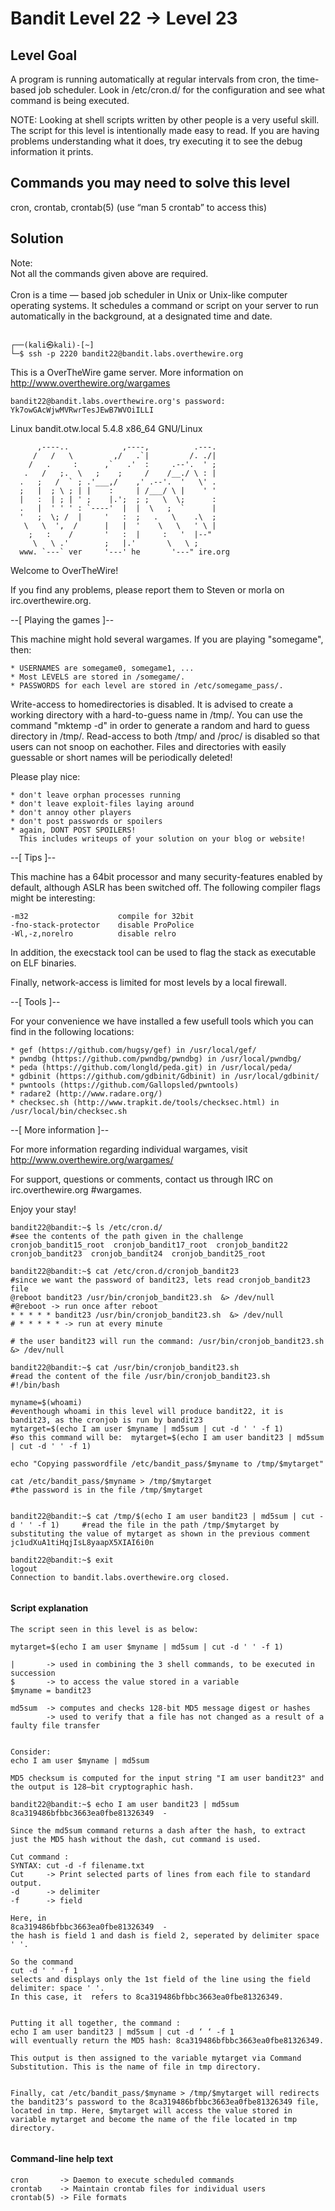 # Bandit Level 22 → Level 23

## Level Goal
A program is running automatically at regular intervals from cron, the time-based job scheduler. Look in /etc/cron.d/ for the configuration and see what command is being executed.

NOTE: Looking at shell scripts written by other people is a very useful skill. The script for this level is intentionally made easy to read. If you are having problems understanding what it does, try executing it to see the debug information it prints.

## Commands you may need to solve this level
cron, crontab, crontab(5) (use “man 5 crontab” to access this)

## Solution
Note:<br/>
Not all the commands given above are required.<br/>
<br/>
Cron is a time — based job scheduler in Unix or Unix-like computer operating systems. It schedules a command or script on your server to run automatically in the background, at a designated time and date.<br/>

```
                                                                                                                                                            
┌──(kali㉿kali)-[~]
└─$ ssh -p 2220 bandit22@bandit.labs.overthewire.org
```

This is a OverTheWire game server. More information on http://www.overthewire.org/wargames

```
bandit22@bandit.labs.overthewire.org's password: Yk7owGAcWjwMVRwrTesJEwB7WVOiILLI 
```

Linux bandit.otw.local 5.4.8 x86_64 GNU/Linux

```
      ,----..            ,----,          .---.
     /   /   \         ,/   .`|         /. ./|
    /   .     :      ,`   .'  :     .--'.  ' ;
   .   /   ;.  \   ;    ;     /    /__./ \ : |
  .   ;   /  ` ; .'___,/    ,' .--'.  '   \' .
  ;   |  ; \ ; | |    :     | /___/ \ |    ' '
  |   :  | ; | ' ;    |.';  ; ;   \  \;      :
  .   |  ' ' ' : `----'  |  |  \   ;  `      |
  '   ;  \; /  |     '   :  ;   .   \    .\  ;
   \   \  ',  /      |   |  '    \   \   ' \ |
    ;   :    /       '   :  |     :   '  |--"
     \   \ .'        ;   |.'       \   \ ;
  www. `---` ver     '---' he       '---" ire.org

```
Welcome to OverTheWire!

If you find any problems, please report them to Steven or morla on
irc.overthewire.org.

--[ Playing the games ]--

  This machine might hold several wargames.
  If you are playing "somegame", then:

    * USERNAMES are somegame0, somegame1, ...
    * Most LEVELS are stored in /somegame/.
    * PASSWORDS for each level are stored in /etc/somegame_pass/.

  Write-access to homedirectories is disabled. It is advised to create a
  working directory with a hard-to-guess name in /tmp/.  You can use the
  command "mktemp -d" in order to generate a random and hard to guess
  directory in /tmp/.  Read-access to both /tmp/ and /proc/ is disabled
  so that users can not snoop on eachother. Files and directories with
  easily guessable or short names will be periodically deleted!

  Please play nice:

    * don't leave orphan processes running
    * don't leave exploit-files laying around
    * don't annoy other players
    * don't post passwords or spoilers
    * again, DONT POST SPOILERS!
      This includes writeups of your solution on your blog or website!

--[ Tips ]--

  This machine has a 64bit processor and many security-features enabled
  by default, although ASLR has been switched off.  The following
  compiler flags might be interesting:

    -m32                    compile for 32bit
    -fno-stack-protector    disable ProPolice
    -Wl,-z,norelro          disable relro

  In addition, the execstack tool can be used to flag the stack as
  executable on ELF binaries.

  Finally, network-access is limited for most levels by a local
  firewall.

--[ Tools ]--

 For your convenience we have installed a few usefull tools which you can find
 in the following locations:

    * gef (https://github.com/hugsy/gef) in /usr/local/gef/
    * pwndbg (https://github.com/pwndbg/pwndbg) in /usr/local/pwndbg/
    * peda (https://github.com/longld/peda.git) in /usr/local/peda/
    * gdbinit (https://github.com/gdbinit/Gdbinit) in /usr/local/gdbinit/
    * pwntools (https://github.com/Gallopsled/pwntools)
    * radare2 (http://www.radare.org/)
    * checksec.sh (http://www.trapkit.de/tools/checksec.html) in /usr/local/bin/checksec.sh

--[ More information ]--

  For more information regarding individual wargames, visit
  http://www.overthewire.org/wargames/

  For support, questions or comments, contact us through IRC on
  irc.overthewire.org #wargames.

  Enjoy your stay!

```
bandit22@bandit:~$ ls /etc/cron.d/                                       #see the contents of the path given in the challenge
cronjob_bandit15_root  cronjob_bandit17_root  cronjob_bandit22  cronjob_bandit23  cronjob_bandit24  cronjob_bandit25_root

bandit22@bandit:~$ cat /etc/cron.d/cronjob_bandit23                      #since we want the password of bandit23, lets read cronjob_bandit23 file
@reboot bandit23 /usr/bin/cronjob_bandit23.sh  &> /dev/null              #@reboot -> run once after reboot
* * * * * bandit23 /usr/bin/cronjob_bandit23.sh  &> /dev/null            # * * * * * -> run at every minute
                                                                         # the user bandit23 will run the command: /usr/bin/cronjob_bandit23.sh &> /dev/null

bandit22@bandit:~$ cat /usr/bin/cronjob_bandit23.sh                      #read the content of the file /usr/bin/cronjob_bandit23.sh
#!/bin/bash

myname=$(whoami)                                                         #eventhough whoami in this level will produce bandit22, it is bandit23, as the cronjob is run by bandit23
mytarget=$(echo I am user $myname | md5sum | cut -d ' ' -f 1)            #so this command will be:  mytarget=$(echo I am user bandit23 | md5sum | cut -d ' ' -f 1)

echo "Copying passwordfile /etc/bandit_pass/$myname to /tmp/$mytarget"

cat /etc/bandit_pass/$myname > /tmp/$mytarget                            #the password is in the file /tmp/$mytarget


bandit22@bandit:~$ cat /tmp/$(echo I am user bandit23 | md5sum | cut -d ' ' -f 1)     #read the file in the path /tmp/$mytarget by substituting the value of mytarget as shown in the previous comment
jc1udXuA1tiHqjIsL8yaapX5XIAI6i0n

bandit22@bandit:~$ exit
logout
Connection to bandit.labs.overthewire.org closed.
                                                   

```
#### Script explanation
```
The script seen in this level is as below:

mytarget=$(echo I am user $myname | md5sum | cut -d ' ' -f 1)

|       -> used in combining the 3 shell commands, to be executed in succession
$       -> to access the value stored in a variable
$myname = bandit23

md5sum  -> computes and checks 128-bit MD5 message digest or hashes
        -> used to verify that a file has not changed as a result of a faulty file transfer


Consider:
echo I am user $myname | md5sum

MD5 checksum is computed for the input string "I am user bandit23" and the output is 128–bit cryptographic hash.

bandit22@bandit:~$ echo I am user bandit23 | md5sum
8ca319486bfbbc3663ea0fbe81326349  -

Since the md5sum command returns a dash after the hash, to extract just the MD5 hash without the dash, cut command is used.

Cut command :
SYNTAX: cut -d -f filename.txt
Cut     -> Print selected parts of lines from each file to standard output.
-d      -> delimiter
-f      -> field

Here, in
8ca319486bfbbc3663ea0fbe81326349  -
the hash is field 1 and dash is field 2, seperated by delimiter space ' '.

So the command
cut -d ' ' -f 1
selects and displays only the 1st field of the line using the field delimiter: space ' '.
In this case, it  refers to 8ca319486bfbbc3663ea0fbe81326349.


Putting it all together, the command :
echo I am user bandit23 | md5sum | cut -d ‘ ‘ -f 1
will eventually return the MD5 hash: 8ca319486bfbbc3663ea0fbe81326349.

This output is then assigned to the variable mytarget via Command Substitution. This is the name of file in tmp directory.


Finally, cat /etc/bandit_pass/$myname > /tmp/$mytarget will redirects the bandit23‘s password to the 8ca319486bfbbc3663ea0fbe81326349 file, located in tmp. Here, $mytarget will access the value stored in variable mytarget and become the name of the file located in tmp directory.
    
```


#### Command-line help text
```
cron       -> Daemon to execute scheduled commands
crontab    -> Maintain crontab files for individual users
crontab(5) -> File formats
```

